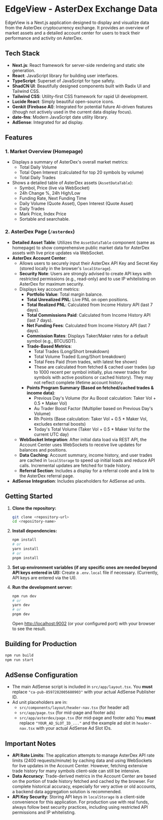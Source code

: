 # EdgeView - AsterDex Exchange Data 

EdgeView is a Next.js application designed to display and visualize data from the AsterDex cryptocurrency exchange. It provides an overview of market assets and a detailed account center for users to track their performance and activity on AsterDex.

## Tech Stack

*   **Next.js**: React framework for server-side rendering and static site generation.
*   **React**: JavaScript library for building user interfaces.
*   **TypeScript**: Superset of JavaScript for type safety.
*   **ShadCN UI**: Beautifully designed components built with Radix UI and Tailwind CSS.
*   **Tailwind CSS**: Utility-first CSS framework for rapid UI development.
*   **Lucide React**: Simply beautiful open-source icons.
*   **Genkit (Firebase AI)**: Integrated for potential future AI-driven features (though not actively used in the current data display focus).
*   **date-fns**: Modern JavaScript date utility library.
*   **AdSense**: Integrated for ad display.

## Features

### 1. Market Overview (Homepage)
*   Displays a summary of AsterDex's overall market metrics:
    *   Total Daily Volume
    *   Total Open Interest (calculated for top 20 symbols by volume)
    *   Total Daily Trades
*   Shows a detailed table of AsterDex assets (`AssetDataTable`):
    *   Symbol, Price (live via WebSocket)
    *   24h Change %, 24h High/Low
    *   Funding Rate, Next Funding Time
    *   Daily Volume (Quote Asset), Open Interest (Quote Asset)
    *   Daily Trades
    *   Mark Price, Index Price
    *   Sortable and searchable.

### 2. AsterDex Page (`/asterdex`)
*   **Detailed Asset Table**: Utilizes the `AssetDataTable` component (same as homepage) to show comprehensive public market data for AsterDex assets with live price updates via WebSocket.
*   **AsterDex Account Center**:
    *   Allows users to securely input their AsterDex API Key and Secret Key (stored locally in the browser's `localStorage`).
    *   **Security Note**: Users are strongly advised to create API keys with restricted permissions (e.g., read-only) and to use IP whitelisting on AsterDex for maximum security.
    *   Displays key account metrics:
        *   **Portfolio Value**: Total margin balance.
        *   **Total Unrealized PNL**: Live PNL on open positions.
        *   **Total Realized PNL**: Calculated from Income History API (last 7 days).
        *   **Total Commissions Paid**: Calculated from Income History API (last 7 days).
        *   **Net Funding Fees**: Calculated from Income History API (last 7 days).
        *   **Commission Rates**: Displays Taker/Maker rates for a default symbol (e.g., BTCUSDT).
        *   **Trade-Based Metrics**:
            *   Total Trades (Long/Short breakdown)
            *   Total Volume Traded (Long/Short breakdown)
            *   Total Fees Paid (from trades, with latest fee shown)
            *   These are calculated from fetched & cached user trades (up to 1000 recent per symbol initially, plus newer trades for symbols with active positions or cached history). They may not reflect complete lifetime account history.
        *   **Points Program Summary (Based on fetched/cached trades & income data)**:
            *   Previous Day's Volume (for Au Boost calculation: Taker Vol + 0.5 \* Maker Vol)
            *   Au Trader Boost Factor (Multiplier based on Previous Day's Volume)
            *   Rh Points (Base calculation: Taker Vol + 0.5 \* Maker Vol, excludes external boosts)
            *   Today's Total Volume (Taker Vol + 0.5 \* Maker Vol for the current UTC day)
    *   **WebSocket Integration**: After initial data load via REST API, the Account Center uses WebSockets to receive live updates for balances and positions.
    *   **Data Caching**: Account summary, income history, and user trades are cached in `localStorage` to speed up initial loads and reduce API calls. Incremental updates are fetched for trade history.
    *   **Referral Section**: Includes a display for a referral code and a link to the AsterDex referral page.
*   **AdSense Integration**: Includes placeholders for AdSense ad units.

## Getting Started

1.  **Clone the repository:**
    ```bash
    git clone <repository-url>
    cd <repository-name>
    ```
2.  **Install dependencies:**
    ```bash
    npm install
    # or
    yarn install
    # or
    pnpm install
    ```
3.  **Set up environment variables (if any specific ones are needed beyond API keys entered in UI):**
    Create a `.env.local` file if necessary. (Currently, API keys are entered via the UI).

4.  **Run the development server:**
    ```bash
    npm run dev
    # or
    yarn dev
    # or
    pnpm dev
    ```
    Open [http://localhost:9002](http://localhost:9002) (or your configured port) with your browser to see the result.

## Building for Production

```bash
npm run build
npm run start
```

## AdSense Configuration

*   The main AdSense script is included in `src/app/layout.tsx`. You **must** replace `"ca-pub-8597282005680903"` with your actual AdSense Publisher ID.
*   Ad unit placeholders are in:
    *   `src/components/layout/header-nav.tsx` (for header ad)
    *   `src/app/page.tsx` (for mid-page and footer ads)
    *   `src/app/asterdex/page.tsx` (for mid-page and footer ads)
    You **must** replace `"YOUR_AD_SLOT_ID_..."` and the example ad slot in `header-nav.tsx` with your actual AdSense Ad Slot IDs.

## Important Notes

*   **API Rate Limits**: The application attempts to manage AsterDex API rate limits (2400 requests/minute) by caching data and using WebSockets for live updates in the Account Center. However, fetching extensive trade history for many symbols client-side can still be intensive.
*   **Data Accuracy**: Trade-derived metrics in the Account Center are based on the portion of trade history fetched and cached by the browser. For complete historical accuracy, especially for very active or old accounts, a backend data aggregation solution is recommended.
*   **API Key Security**: Storing API keys in `localStorage` is a client-side convenience for this application. For production use with real funds, always follow best security practices, including using restricted API permissions and IP whitelisting.
